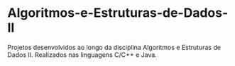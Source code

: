 # Algoritmos-e-Estruturas-de-Dados-II
Projetos desenvolvidos ao longo da disciplina Algoritmos e Estruturas de Dados II. Realizados nas linguagens C/C++ e Java.
